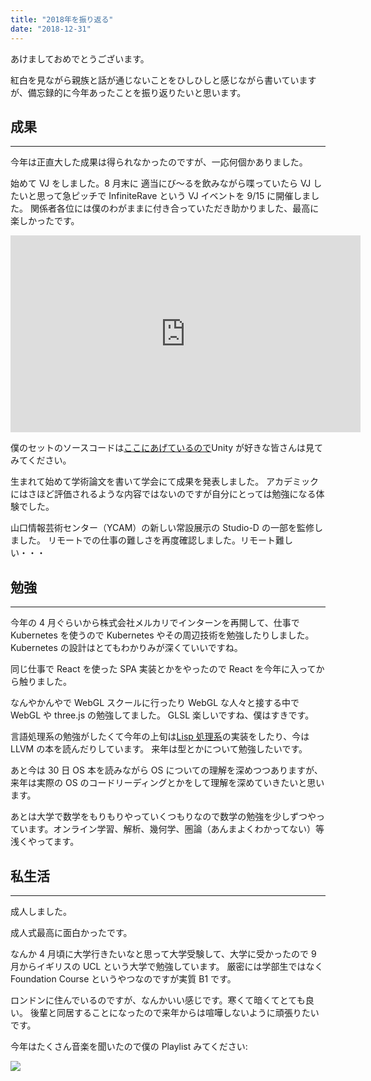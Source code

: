 ```yaml
---
title: "2018年を振り返る"
date: "2018-12-31"
---
```


あけましておめでとうございます。

紅白を見ながら親族と話が通じないことをひしひしと感じながら書いていますが、備忘録的に今年あったことを振り返りたいと思います。

## 成果

---

今年は正直大した成果は得られなかったのですが、一応何個かありました。

始めて VJ をしました。8 月末に 適当にび〜るを飲みながら喋っていたら VJ したいと思って急ピッチで InfiniteRave という VJ イベントを 9/15 に開催しました。
関係者各位には僕のわがままに付き合っていただき助かりました、最高に楽しかったです。

<div class="video-container">
<iframe width="560" height="315" src="https://www.youtube.com/embed/OTTJK_li17s" frameborder="0" allow="accelerometer; autoplay; clipboard-write; encrypted-media; gyroscope; picture-in-picture" allowfullscreen></iframe>
</div>

僕のセットのソースコードは[ここにあげているので](https://github.com/sp4ghet/vj-infiniterave)Unity が好きな皆さんは見てみてください。

生まれて始めて学術論文を書いて学会にて成果を発表しました。
アカデミックにはさほど評価されるような内容ではないのですが自分にとっては勉強になる体験でした。

山口情報芸術センター（YCAM）の新しい常設展示の Studio-D の一部を監修しました。
リモートでの仕事の難しさを再度確認しました。リモート難しい・・・

## 勉強

---

今年の 4 月ぐらいから株式会社メルカリでインターンを再開して、仕事で Kubernetes を使うので Kubernetes やその周辺技術を勉強したりしました。
Kubernetes の設計はとてもわかりみが深くていいですね。

同じ仕事で React を使った SPA 実装とかをやったので React を今年に入ってから触りました。

なんやかんやで WebGL スクールに行ったり WebGL な人々と接する中で WebGL や three.js の勉強してました。
GLSL 楽しいですね、僕はすきです。

言語処理系の勉強がしたくて今年の上旬は[Lisp 処理系](https://github.com/sp4ghet/slip)の実装をしたり、今は LLVM の本を読んだりしています。
来年は型とかについて勉強したいです。

あと今は 30 日 OS 本を読みながら OS についての理解を深めつつありますが、来年は実際の OS のコードリーディングとかをして理解を深めていきたいと思います。

あとは大学で数学をもりもりやっていくつもりなので数学の勉強を少しずつやっています。オンライン学習、解析、幾何学、圏論（あんまよくわかってない）等浅くやってます。

## 私生活

---

成人しました。

<div class="insta-container"><div class="insta-wrapper">
    <blockquote class="instagram-media" data-instgrm-permalink="https://www.instagram.com/p/Bdo4qSVF_xL/" data-instgrm-version="12">
</div>
</div>

成人式最高に面白かったです。

なんか 4 月頃に大学行きたいなと思って大学受験して、大学に受かったので 9 月からイギリスの UCL という大学で勉強しています。
厳密には学部生ではなく Foundation Course というやつなのですが実質 B1 です。

ロンドンに住んでいるのですが、なんかいい感じです。寒くて暗くてとても良い。
後輩と同居することになったので来年からは喧嘩しないように頑張りたいです。

今年はたくさん音楽を聞いたので僕の Playlist みてください:

[![](https://i.ytimg.com/vi/nM0xDI5R50E/hqdefault.jpg?sqp=-oaymwEXCNACELwBSFryq4qpAwkIARUAAIhCGAE=&rs=AOn4CLC5LvKId34O5U9g0BlvR2T0FlJDKA)](https://www.youtube.com/playlist?list=PL3TuQVTkWLNqKak1-efG7QXsWS4Mx34CC)

